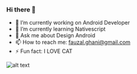 ### Hi there 👋

- 🔭 I’m currently working on Android Developer
- 🌱 I’m currently learning Nativescript
- 💬 Ask me about Design Android 
- 📫 How to reach me: fauzal.ghani@gmail.com
- ⚡ Fun fact: I LOVE CAT

![alt text](http://sistec.co.id/Upload2.png)
